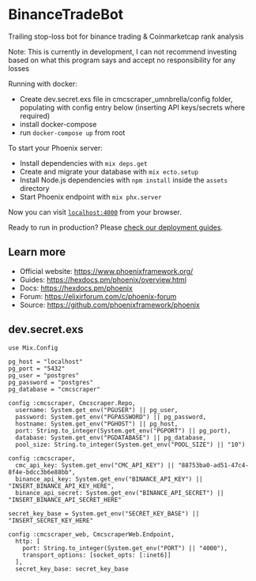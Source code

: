 # BinanceTradeBot

Trailing stop-loss bot for binance trading & Coinmarketcap rank analysis

Note: This is currently in development, I can not recommend investing based on what this program says and accept no responsibility for any losses 

Running with docker: 
  * Create dev.secret.exs file in cmcscraper_umnbrella/config folder, populating with config entry below (inserting API keys/secrets where required)
  * install docker-compose 
  * run `docker-compose up` from root

To start your Phoenix server:

  * Install dependencies with `mix deps.get`
  * Create and migrate your database with `mix ecto.setup`
  * Install Node.js dependencies with `npm install` inside the `assets` directory
  * Start Phoenix endpoint with `mix phx.server`

Now you can visit [`localhost:4000`](http://localhost:4000) from your browser.

Ready to run in production? Please [check our deployment guides](https://hexdocs.pm/phoenix/deployment.html).

## Learn more

  * Official website: https://www.phoenixframework.org/
  * Guides: https://hexdocs.pm/phoenix/overview.html
  * Docs: https://hexdocs.pm/phoenix
  * Forum: https://elixirforum.com/c/phoenix-forum
  * Source: https://github.com/phoenixframework/phoenix

## dev.secret.exs
```
use Mix.Config

pg_host = "localhost"
pg_port = "5432"
pg_user = "postgres"
pg_password = "postgres"
pg_database = "cmcscraper"

config :cmcscraper, Cmcscraper.Repo,
  username: System.get_env("PGUSER") || pg_user,
  password: System.get_env("PGPASSWORD") || pg_password,
  hostname: System.get_env("PGHOST") || pg_host,
  port: String.to_integer(System.get_env("PGPORT") || pg_port),
  database: System.get_env("PGDATABASE") || pg_database,
  pool_size: String.to_integer(System.get_env("POOL_SIZE") || "10")

config :cmcscraper,
  cmc_api_key: System.get_env("CMC_API_KEY") || "88753ba0-ad51-47c4-8f4e-bdcc3b6e88bb",
  binance_api_key: System.get_env("BINANCE_API_KEY") || "INSERT_BINANCE_API_KEY_HERE",
  binance_api_secret: System.get_env("BINANCE_API_SECRET") || "INSERT_BINANCE_API_SECRET_HERE"

secret_key_base = System.get_env("SECRET_KEY_BASE") || "INSERT_SECRET_KEY_HERE"

config :cmcscraper_web, CmcscraperWeb.Endpoint,
  http: [
    port: String.to_integer(System.get_env("PORT") || "4000"),
    transport_options: [socket_opts: [:inet6]]
  ],
  secret_key_base: secret_key_base
```
